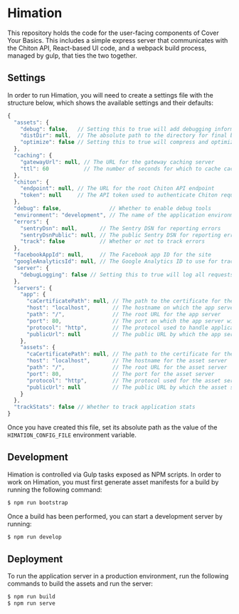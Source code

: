 # Himation

This repository holds the code for the user-facing components of Cover Your
Basics.  This includes a simple express server that communicates with the Chiton
API, React-based UI code, and a webpack build process, managed by gulp, that
ties the two together.

## Settings

In order to run Himation, you will need to create a settings file with the
structure below, which shows the available settings and their defaults:

```javascript
{
  "assets": {
    "debug": false,   // Setting this to true will add debugging information to asset builds
    "distDir": null,  // The absolute path to the directory for final build assets
    "optimize": false // Setting this to true will compress and optimize all assets during build
  },
  "caching": {
    "gatewayUrl": null, // The URL for the gateway caching server
    "ttl": 60           // The number of seconds for which to cache cacheable content
  },
  "chiton": {
    "endpoint": null, // The URL for the root Chiton API endpoint
    "token": null     // The API token used to authenticate Chiton requests
  },
  "debug": false,               // Whether to enable debug tools
  "environment": "development", // The name of the application environment
  "errors": {
    "sentryDsn": null,       // The Sentry DSN for reporting errors
    "sentryDsnPublic": null, // The public Sentry DSN for reporting errors
    "track": false           // Whether or not to track errors
  },
  "facebookAppId": null,     // The Facebook app ID for the site
  "googleAnalyticsId": null, // The Google Analytics ID to use for tracking
  "server": {
    "debugLogging": false // Setting this to true will log all requests made to the app server
  },
  "servers": {
    "app": {
      "caCertificatePath": null, // The path to the certificate for the CA that signed the app server's certificate
      "host": "localhost",       // The hostname on which the app server will listen
      "path": "/",               // The root URL for the app server
      "port": 80,                // The port on which the app server will listen
      "protocol": "http",        // The protocol used to handle application requests
      "publicUrl": null          // The public URL by which the app server is accessible
    },
    "assets": {
      "caCertificatePath": null, // The path to the certificate for the CA that signed the asset server's certificate
      "host": "localhost",       // The hostname for the asset server
      "path": "/",               // The root URL for the asset server
      "port": 80,                // The port for the asset server
      "protocol": "http",        // The protocol used for the asset server
      "publicUrl": null          // The public URL by which the asset server is accessible
    }
  },
  "trackStats": false // Whether to track application stats
}
```

Once you have created this file, set its absolute path as the value of the
`HIMATION_CONFIG_FILE` environment variable.

## Development

Himation is controlled via Gulp tasks exposed as NPM scripts.  In order to work
on Himation, you must first generate asset manifests for a build by running the
following command:

```sh
$ npm run bootstrap
```

Once a build has been performed, you can start a development server by running:

```sh
$ npm run develop
```

## Deployment

To run the application server in a production environment, run the following
commands to build the assets and run the server:

```sh
$ npm run build
$ npm run serve
```
